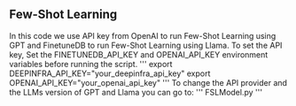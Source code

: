 ## Few-Shot Learning
In this code we use API key from OpenAI to run Few-Shot Learning using GPT and FinetuneDB to run Few-Shot Learning using Llama.
To set the API key, Set the FINETUNEDB_API_KEY and OPENAI_API_KEY environment variables before running the script.
'''
export DEEPINFRA_API_KEY="your_deepinfra_api_key"
export OPENAI_API_KEY="your_openai_api_key"
'''
To change the API provider and the LLMs version of GPT and Llama you can go to:
'''
FSLModel.py
'''
